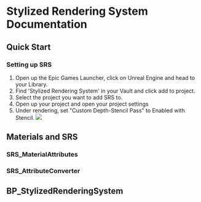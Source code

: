 # Stylized Rendering System Documentation

## Quick Start

### Setting up SRS

1. Open up the Epic Games Launcher, click on Unreal Engine and head to your Library.
2. Find 'Stylized Rendering System' in your Vault and click add to project.
3. Select the project you want to add SRS to.
4. Open up your project and open your project settings
5. Under rendering, set "Custom Depth-Stencil Pass" to Enabled with Stencil.
![](stylizedrenderingsystem/assets/setting_up_stencil.png)

## Materials and SRS

### SRS_MaterialAttributes

### SRS_AttributeConverter


## BP_StylizedRenderingSystem

